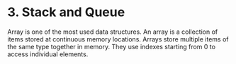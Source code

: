 # 3. Stack and Queue

Array is one of the most used data structures. An array is a collection of items stored at continuous memory locations.
Arrays store multiple items of the same type together in memory. They use indexes starting from 0 to access individual elements.

